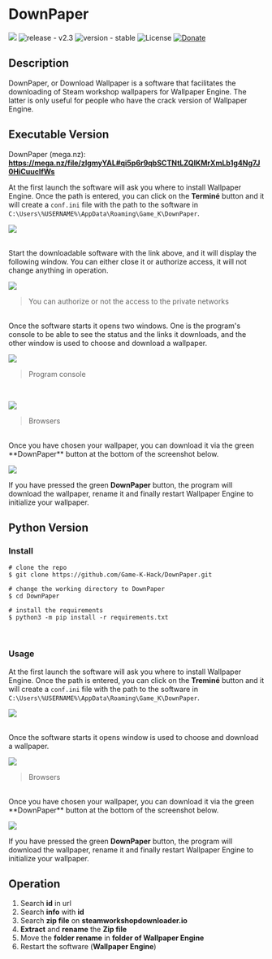 # DownPaper

![](https://cdn.discordapp.com/attachments/837345074877562892/901839931612229703/DownPaper.png)
![release - v2.3](https://img.shields.io/static/v1?label=release&message=v2.3&color=blue) ![version - stable](https://img.shields.io/static/v1?label=version&message=stable&color=red) ![License](https://img.shields.io/badge/License-GNU-yellow)
[![Donate](https://img.shields.io/badge/Donate-PayPal-green.svg)](https://www.paypal.com/paypalme/gamekdonate)

## Description
DownPaper, or Download Wallpaper is a software that facilitates the downloading of Steam workshop wallpapers for Wallpaper Engine. The latter is only useful for people who have the crack version of Wallpaper Engine.

## Executable Version

DownPaper (mega.nz): **https://mega.nz/file/zlgmyYAL#qi5p6r9qbSCTNtLZQlKMrXmLb1g4Ng7J0HiCuucIfWs**

At the first launch the software will ask you where to install Wallpaper Engine. Once the path is entered, you can click on the **Terminé** button and it will create a `conf.ini` file with the path to the software in `C:\Users\%USERNAME%\AppData\Roaming\Game_K\DownPaper`.

![](https://cdn.discordapp.com/attachments/879074487071539280/901850719764754472/unknown.png)

<br>
Start the downloadable software with the link above, and it will display the following window. You can either close it or authorize access, it will not change anything in operation. 

![](https://cdn.discordapp.com/attachments/879074487071539280/901838013879971850/unknown.png)
> You can authorize or not the access to the private networks

<br>
Once the software starts it opens two windows. One is the program's console to be able to see the status and the links it downloads, and the other window is used to choose and download a wallpaper.

![](https://cdn.discordapp.com/attachments/879074487071539280/901839570595905536/unknown.png)
> Program console 

<br>

![](https://cdn.discordapp.com/attachments/879074487071539280/901844269613064202/unknown.png)

> Browsers

<br>
Once you have chosen your wallpaper, you can download it via the green **DownPaper** button at the bottom of the screenshot below. 

![](https://cdn.discordapp.com/attachments/879074487071539280/901845269883269121/unknown.png)
<br>

If you have pressed the green **DownPaper** button, the program will download the wallpaper, rename it and finally restart Wallpaper Engine to initialize your wallpaper.

## Python Version

### Install

```console
# clone the repo
$ git clone https://github.com/Game-K-Hack/DownPaper.git

# change the working directory to DownPaper
$ cd DownPaper

# install the requirements
$ python3 -m pip install -r requirements.txt
```
<br>

### Usage

At the first launch the software will ask you where to install Wallpaper Engine. Once the path is entered, you can click on the **Treminé** button and it will create a `conf.ini` file with the path to the software in `C:\Users\%USERNAME%\AppData\Roaming\Game_K\DownPaper`.

![](https://cdn.discordapp.com/attachments/879074487071539280/901850719764754472/unknown.png)

<br>
Once the software starts it opens window is used to choose and download a wallpaper.

![](https://cdn.discordapp.com/attachments/879074487071539280/901844269613064202/unknown.png)
> Browsers

<br>
Once you have chosen your wallpaper, you can download it via the green **DownPaper** button at the bottom of the screenshot below. 

![](https://cdn.discordapp.com/attachments/879074487071539280/901845269883269121/unknown.png)
<br>

If you have pressed the green **DownPaper** button, the program will download the wallpaper, rename it and finally restart Wallpaper Engine to initialize your wallpaper.

## Operation

1) Search **id** in url
2) Search **info** with **id**
3) Search **zip file** on **steamworkshopdownloader.io**
4) **Extract** and **rename** the **Zip file**
5) Move the **folder rename** in **folder of Wallpaper Engine**
6) Restart the software (**Wallpaper Engine**)
